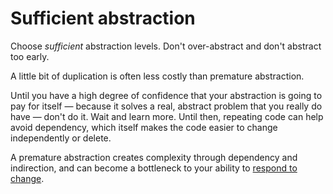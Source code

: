 # Sufficient abstraction

Choose _sufficient_ abstraction levels. Don't over-abstract and don't abstract too early.

A little bit of duplication is often less costly than premature abstraction.

Until you have a high degree of confidence that your abstraction is going to pay for itself — because it solves a real, abstract problem that you really do have — don't do it. Wait and learn more. Until then, repeating code can help avoid dependency, which itself makes the code easier to change independently or delete.

A premature abstraction creates complexity through dependency and indirection, and can become a bottleneck to your ability to [respond to change](/principles/embrace-change).
